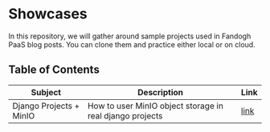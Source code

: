 # Showcases

In this repository, we will gather around sample projects used in Fandogh PaaS blog posts.
You can clone them and practice either local or on cloud.

## Table of Contents

|Subject |Description |Link |
|--- |--- |--- |
|Django Projects + MinIO | How to user MinIO object storage in real django projects | [link](https://github.com/fandoghpaas/showcases/tree/main/simple-django-minio)

